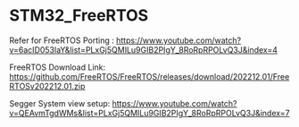 # STM32_FreeRTOS

Refer for FreeRTOS Porting : https://www.youtube.com/watch?v=6acID053laY&list=PLxGj5QMILu9GIB2PIgY_8RoRpRPOLvQ3J&index=4

FreeRTOS Download Link: https://github.com/FreeRTOS/FreeRTOS/releases/download/202212.01/FreeRTOSv202212.01.zip

Segger System view setup: https://www.youtube.com/watch?v=QEAvmTgdWMs&list=PLxGj5QMILu9GIB2PIgY_8RoRpRPOLvQ3J&index=7
